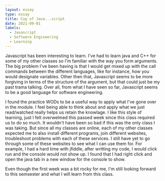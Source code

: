 ```yaml
---
layout: essay
type: essay
title: Cup of Java...script
date: 2021-09-01
labels:
  - Javascript
  - Software Engineering
  - Learning
---
```


Javascript has been interesting to learn. I've had to learn java and C++ for some of my other classes so I'm familiar with the way you form arguments. The big problem I've been having is that I would get mixed up with the call commands between the different languages, like for instance, how you would designate variables. Other then that, Javascript seems to be more forgiving in terms of the structure of the argument, but that could just be my past trama talking. Over all, from what I have seen so far, Javascript seems to be a good language for software engineering.
  
  I found the practice WODs to be a useful way to apply what I've gone over in the module. I feel being able to think about and apply what we just read/watched really helps us retain the knowlage. I like this style of learning, just I felt overwelmed this passed week since this class required us to do so much. It wouldn't have been so bad if this was the only class I was taking. But since all my classes are online, each of my other classes expected me to also install different programs, join different websites, troubleshoot problems with each of these services. I still have yet to go through some of these websites to see what I can use them for. For example, I had a hard time with jfiddle, after writting my code, I would click run and the console would not show up. I found that I had right click and open the java tab in a new window for the console to show.   
  
  Even though the first week was a bit rocky for me, I'm still looking forward to this semsester and what I will learn from this class. 

